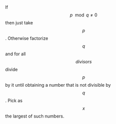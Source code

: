 If $$p \mod q \ne 0$$ then just take $$p$$.  Otherwise factorize $$q$$ and for all $$divisors$$ divide $$p$$ by it until obtaining a number that is not divisible by $$q$$.  Pick as $$x$$ the largest of such numbers.
